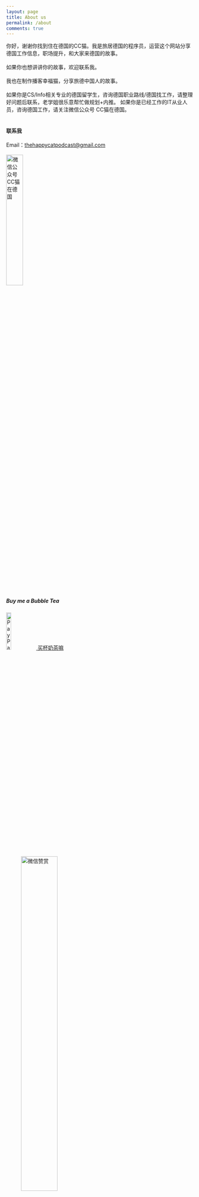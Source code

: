 ```yaml
---
layout: page
title: About us
permalink: /about
comments: true
---
```


<div class="row justify-content-between">
<div class="col-md-8 pr-5">

<p>你好，谢谢你找到住在德国的CC猫。我是旅居德国的程序员，运营这个网站分享德国工作信息，职场提升，和大家来德国的故事。
<br/><br/>
如果你也想讲讲你的故事，欢迎联系我。
<br/><br/>
我也在制作播客幸福猫，分享旅德中国人的故事。
<br/><br/>
如果你是CS/Info相关专业的德国留学生，咨询德国职业路线/德国找工作，请整理好问题后联系，老学姐很乐意帮忙做规划+内推。
如果你是已经工作的IT从业人员，咨询德国工作，请关注微信公众号 CC猫在德国。
<br/><br/>
</p>

<h4>联系我</h4>
<p>
Email：<a href="mailto:thehappycatpodcast@gmail.com">thehappycatpodcast@gmail.com</a><br/><br/>
<img class="border 5px solid #555" src="{{site.baseurl}}/assets/images/wechatcccat.JPG" alt="微信公众号 CC猫在德国" width="30%">
</p>
</div>

<div class="col-md-4">

<div class="sticky-top sticky-top-80">
<h5>Buy me a Bubble Tea</h5>

<a target="_blank" href="https://paypal.me/happycatcc" class="btn btn-warning"><img src="https://www.paypalobjects.com/webstatic/mktg/logo/pp_cc_mark_37x23.jpg" border="0" alt="PayPal Logo" width="16%"> 买杯奶茶嘛</a>
<br/><br/>
<figure>
  <img src="{{site.baseurl}}/assets/images/wechatdonation.JPG" alt="微信赞赏" width="48%">
  <figcaption class="figure-caption">微信扫码给CC猫加个小鱼干</figcaption>
</figure>

</div>
</div>
</div>
